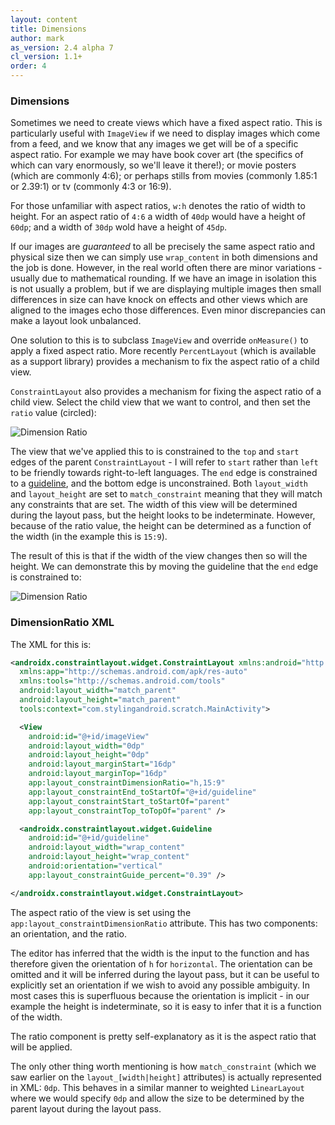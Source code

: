 ```yaml
---
layout: content
title: Dimensions
author: mark
as_version: 2.4 alpha 7
cl_version: 1.1+
order: 4
---
```

### Dimensions

Sometimes we need to create views which have a fixed aspect ratio. This is particularly useful with `ImageView` if we need to display images which come from a feed, and we know that any images we get will be of a specific aspect ratio. For example we may have book cover art (the specifics of which can vary enormously, so we'll leave it there!); or movie posters (which are commonly 4:6); or perhaps stills from movies (commonly 1.85:1 or 2.39:1) or tv (commonly 4:3 or 16:9).

For those unfamiliar with aspect ratios, `w:h` denotes the ratio of width to height. For an aspect ratio of `4:6` a width of `40dp` would have a height of `60dp`; and a width of `30dp` wold have a height of `45dp`.

If our images are _guaranteed_ to all be precisely the same aspect ratio and physical size then we can simply use `wrap_content` in both dimensions and the job is done. However, in the real world often there are minor variations - usually due to mathematical rounding. If we have an image in isolation this is not usually a problem, but if we are displaying multiple images then small differences in size can have knock on effects and other views which are aligned to the images echo those differences. Even minor discrepancies can make a layout look unbalanced.

One solution to this is to subclass `ImageView` and override `onMeasure()` to apply a fixed aspect ratio. More recently `PercentLayout` (which is available as a support library) provides a mechanism to fix the aspect ratio of a child view.

`ConstraintLayout` also provides a mechanism for fixing the aspect ratio of a child view. Select the child view that we want to control, and then set the `ratio` value (circled):

 ![Dimension Ratio](../assets/images/basics/dimension_create.png)

The view that we've applied this to is constrained to the `top` and `start` edges of the parent `ConstraintLayout` - I will refer to `start` rather than `left` to be friendly towards right-to-left languages. The `end` edge is constrained to a [guideline](guidelines.html), and the bottom edge is unconstrained. Both `layout_width` and `layout_height` are set to `match_constraint` meaning that they will match any constraints that are set. The width of this view will be determined during the layout pass, but the height looks to be indeterminate. However, because of the ratio value, the height can be determined as a function of the width (in the example this is `15:9`).

The result of this is that if the width of the view changes then so will the height. We can demonstrate this by moving the guideline that the `end` edge is constrained to:

![Dimension Ratio](../assets/images/basics/dimension_adjust.gif)

### DimensionRatio XML

The XML for this is:

```xml
<androidx.constraintlayout.widget.ConstraintLayout xmlns:android="http://schemas.android.com/apk/res/android"
  xmlns:app="http://schemas.android.com/apk/res-auto"
  xmlns:tools="http://schemas.android.com/tools"
  android:layout_width="match_parent"
  android:layout_height="match_parent"
  tools:context="com.stylingandroid.scratch.MainActivity">

  <View
    android:id="@+id/imageView"
    android:layout_width="0dp"
    android:layout_height="0dp"
    android:layout_marginStart="16dp"
    android:layout_marginTop="16dp"
    app:layout_constraintDimensionRatio="h,15:9"
    app:layout_constraintEnd_toStartOf="@+id/guideline"
    app:layout_constraintStart_toStartOf="parent"
    app:layout_constraintTop_toTopOf="parent" />

  <androidx.constraintlayout.widget.Guideline
    android:id="@+id/guideline"
    android:layout_width="wrap_content"
    android:layout_height="wrap_content"
    android:orientation="vertical"
    app:layout_constraintGuide_percent="0.39" />

</androidx.constraintlayout.widget.ConstraintLayout>
```

The aspect ratio of the view is set using the `app:layout_constraintDimensionRatio` attribute. This has two components: an orientation, and the ratio.

The editor has inferred that the width is the input to the function and has therefore given the orientation of `h` for `horizontal`. The orientation can be omitted and it will be inferred during the layout pass, but it can be useful to explicitly set an orientation if we wish to avoid any possible ambiguity. In most cases this is superfluous because the orientation is implicit - in our example the height is indeterminate, so it is easy to infer that it is a function of the width.

The ratio component is pretty self-explanatory as it is the aspect ratio that will be applied.

The only other thing worth mentioning is how `match_constraint` (which we saw earlier on the `layout_[width|height]` attributes) is actually represented in XML: `0dp`. This behaves in a similar manner to weighted `LinearLayout` where we would specify `0dp` and allow the size to be determined by the parent layout during the layout pass.
